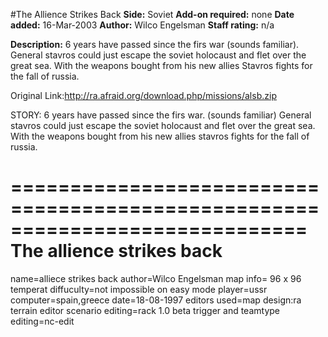 #The Allience Strikes Back
**Side:** Soviet
**Add-on required:** none
**Date added:** 16-Mar-2003
**Author:** Wilco Engelsman
**Staff rating:** n/a

**Description:** 6 years have passed since the firs war (sounds familiar). General stavros could just escape the soviet holocaust and flet over the great sea. With the weapons bought from his new allies Stavros fights for the fall of russia.

Original Link:http://ra.afraid.org/download.php/missions/alsb.zip

STORY: 6 years have passed since the firs war. (sounds familiar)
General stavros could just escape the soviet holocaust and flet
over the great sea.
With the weapons bought from his new allies stavros fights for the
fall of russia.

=============================================================================
                              The allience strikes back
=============================================================================
name=alliece strikes back
author=Wilco Engelsman
map info= 96 x 96 temperat
diffuculty=not impossible on easy mode
player=ussr
computer=spain,greece
date=18-08-1997
editors used=map design:ra terrain editor
scenario editing=rack 1.0 beta 
trigger and teamtype editing=nc-edit
